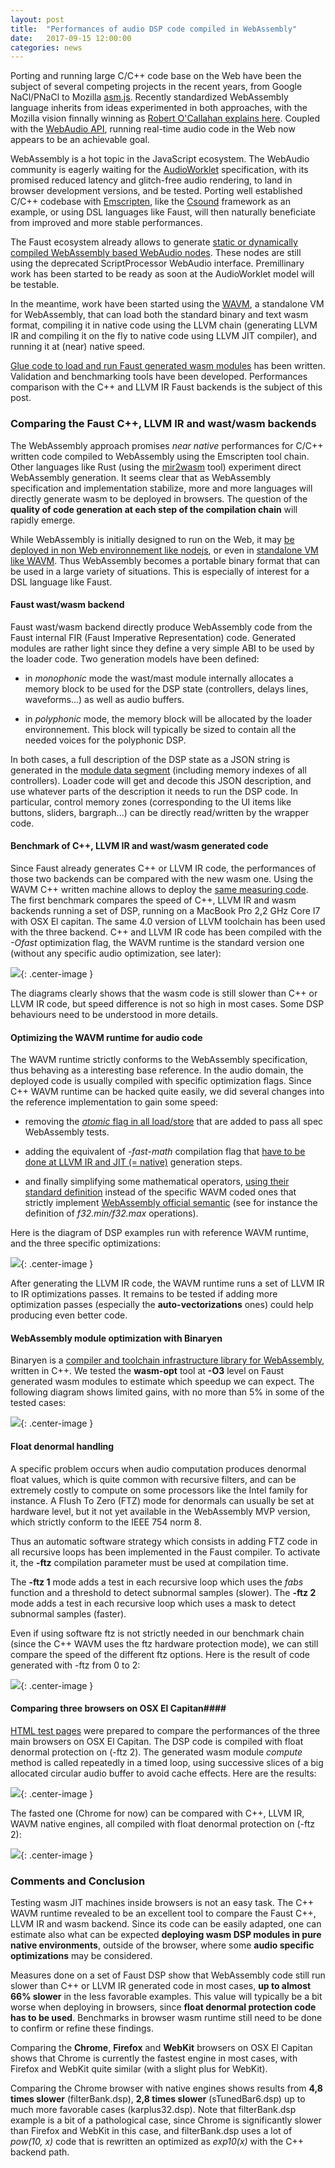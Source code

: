 ```yaml
---
layout: post
title:  "Performances of audio DSP code compiled in WebAssembly"
date:   2017-09-15 12:00:00
categories: news
---
```


Porting and running large C/C++ code base on the Web have been the subject of several competing projects in the recent years, from Google NaCl/PNaCl to Mozilla [asm.js](http://asmjs.org). Recently standardized WebAssembly language inherits from ideas experimented in both approaches, with the Mozilla vision finnally winning as [Robert O'Callahan explains here](http://robert.ocallahan.org/2017/06/webassembly-mozilla-won.html). Coupled with the [WebAudio API](https://webaudio.github.io/web-audio-api/), running real-time audio code in the Web now appears to be an achievable goal.   

WebAssembly is a hot topic in the JavaScript ecosystem. The WebAudio community is eagerly waiting for the [AudioWorklet](https://webaudio.github.io/web-audio-api/#AudioWorklet) specification, with its promised reduced latency and glitch-free audio rendering, to land in browser development versions, and be tested. Porting well established C/C++ codebase with [Emscripten](http://kripken.github.io/emscripten-site/), like the [Csound](https://www.mansoft.nl/csound/) framework as an example, or using DSL languages like Faust, will then naturally beneficiate from improved and more stable performances. 

The Faust ecosystem already allows to generate [static or dynamically compiled WebAssembly based WebAudio nodes](https://faust.grame.fr/news/2017/08/18/using-webaudio-api.html). These nodes are still using the deprecated ScriptProcessor WebAudio interface. Premillinary work has been started to be ready as soon at the AudioWorklet model will be testable. 

In the meantime, work have been started using the [WAVM](https://github.com/AndrewScheidecker/WAVM), a standalone VM for WebAssembly, that can load both the standard binary and text wasm format, compiling it in native code using the LLVM chain (generating LLVM IR and compiling it on the fly to native code using LLVM JIT compiler), and running it at (near) native speed. 

[Glue code to load and run Faust generated wasm modules](https://github.com/sletz/WAVM/tree/faust/Source/Programs) has been written. Validation and benchmarking tools have been developed. Performances comparison with the C++ and LLVM IR Faust backends is the subject of this post.   

### Comparing the Faust C++, LLVM IR and wast/wasm backends ###

The WebAssembly approach promises *near native* performances for C/C++ written code compiled to WebAssembly using the Emscripten tool chain. Other languages like Rust (using the [mir2wasm](https://github.com/brson/mir2wasm) tool) experiment direct WebAssembly generation. It seems clear that as WebAssembly specification and implementation stabilize, more and more languages will directly generate wasm to be deployed in browsers. The question of the **quality of code generation at each step of the compilation chain** will rapidly emerge. 

While WebAssembly is initially designed to run on the Web,  it may [be deployed in non Web environnement like nodejs](http://webassembly.org/docs/non-web/), or even in [standalone VM like WAVM](https://github.com/AndrewScheidecker/WAVM). Thus WebAssembly becomes a portable binary format that can be used in a large variety of situations. This is especially of interest for a DSL language like Faust.  

#### Faust wast/wasm backend ####

Faust wast/wasm backend directly produce WebAssembly code from the Faust internal FIR (Faust Imperative Representation) code. Generated modules are rather light since they define a very simple ABI to be used by the loader code. Two generation models have been defined:

- in *monophonic* mode the wast/mast module internally allocates a memory block to be used for the DSP state (controllers, delays lines, waveforms...) as well as audio buffers. 

- in *polyphonic* mode, the memory block will be allocated by the loader environnement. This block will typically be sized to contain all the needed voices for the polyphonic DSP.

In both cases, a full description of the DSP state as a JSON string is generated in the [module data segment](http://webassembly.org/docs/modules/#data-section) (including memory indexes of all controllers). Loader code will get and decode this JSON description, and use whatever parts of the description it needs to run the DSP code. In particular, control memory zones (corresponding to the UI items like buttons, sliders, bargraph...) can be directly read/written by the wrapper code.     

#### Benchmark of C++, LLVM IR and wast/wasm generated code ####

Since Faust already generates C++ or LLVM IR code, the performances of those two backends can be compared with the new wasm one. Using the WAVM C++ written machine allows to deploy the [same measuring code](https://faust.grame.fr/news/2017/04/26/optimizing-compilation-parameters.html). The first benchmark compares the speed of C++, LLVM IR and wasm backends running a set of DSP, running on a MacBook Pro 2,2 GHz Core I7 with OSX El capitan. The same 4.0 version of LLVM toolchain has been used with the three backend.
C++ and LLVM IR code has been compiled with the *-Ofast* optimization flag, the WAVM runtime is the standard version one (without any specific audio optimization, see later):

![](/images/C++_LLVM_IR_WASM_OSX.png){: .center-image }

The diagrams clearly shows that the wasm code is still slower than C++ or LLVM IR code, but speed difference is not so high in most cases. Some DSP behaviours  need  to be understood in more details.   

#### Optimizing the WAVM runtime for audio code ####

The WAVM runtime strictly conforms to the WebAssembly specification, thus behaving as a interesting base reference. In the audio domain, the deployed code is usually compiled with specific optimization flags. Since C++ WAVM runtime can be hacked quite easily, we did several changes into the reference implementation to gain some speed:  

- removing the [*atomic* flag in all load/store](https://github.com/sletz/WAVM/commit/cf6011026aa75dfd0f88e051da271ce0c0d525a9) that are added to pass all spec WebAssembly tests.

- adding the equivalent of *-fast-math* compilation flag that [have to be done at LLVM IR and JIT (= native)](https://github.com/sletz/WAVM/commit/1aa96a2088ed1c6eb918b7f292f4571aecdfc6da) generation steps.

- and finally simplifying some mathematical operators, [using their standard definition](https://github.com/sletz/WAVM/commit/a9e2a91c53e79168fb7e193beb36e99d81d0be21) instead of the specific WAVM coded ones that strictly implement [WebAssembly official semantic](http://webassembly.org/docs/semantics/) (see for instance the definition of *f32.min/f32.max* operations).

Here is the diagram of DSP examples run with reference WAVM runtime, and the three specific optimizations:

![](/images/WAVM_optimizations.png){: .center-image }

After generating the LLVM IR code, the WAVM runtime runs a set of LLVM IR to IR optimizations passes. It remains to be tested if adding more optimization passes (especially the **auto-vectorizations** ones) could help producing even better code.

#### WebAssembly module optimization with Binaryen ####

Binaryen is a [compiler and toolchain infrastructure library for WebAssembly](https://github.com/WebAssembly/binaryen), written in C++. We tested the **wasm-opt** tool at **-O3** level on Faust generated wasm modules to estimate which speedup we can expect. The following diagram shows limited gains, with no more than 5% in some of the tested cases:

![](/images/Binaryen_optimization.png){: .center-image }

#### Float denormal handling ####

A specific problem occurs when audio computation produces denormal float values, which is quite common with recursive filters, and can be extremely costly to compute on some processors like the Intel family for instance. A Flush To Zero (FTZ) mode for denormals can usually be set at hardware level, but it not yet available in the WebAssembly MVP version, which strictly conform to the IEEE 754 norm 8. 

Thus an automatic software strategy which consists in adding FTZ code in all recursive loops has been implemented in the Faust compiler. To activate it, the **-ftz** compilation parameter must be used at compilation time. 

The **-ftz 1** mode adds a test in each recursive loop which uses the *fabs* function and a threshold to detect subnormal samples (slower). The **-ftz 2** mode adds a test in each recursive loop which uses a mask to detect subnormal samples (faster). 

Even if using software ftz is not strictly needed in our benchmark chain (since the C++ WAVM uses the ftz hardware protection mode), we can still compare the speed of the different ftz options. Here is the result of code generated with -ftz from 0 to 2:

![](/images/FTZ_modes.png){: .center-image }


#### Comparing three browsers on OSX El Capitan####

[HTML test pages](https://faust.grame.fr/bench/) were prepared to compare the performances of the three main browsers on OSX El Capitan. The DSP code is compiled with float denormal protection on (-ftz 2). The generated wasm module *compute* method is called repeatedly in a timed loop, using successive slices of a big allocated circular audio buffer to avoid cache effects. Here are the results:

![](/images/Browsers.png){: .center-image }

The fasted one (Chrome for now) can be compared with C++, LLVM IR, WAVM native engines, all compiled with float denormal protection on (-ftz 2): 

![](/images/Backends_Chrome.png){: .center-image }

### Comments and Conclusion ###

Testing wasm JIT machines inside browsers is not an easy task. The C++ WAVM runtime revealed to be an excellent tool to compare the Faust C++, LLVM IR and wasm backend. Since its code can be easily adapted, one can estimate also what can be expected **deploying wasm DSP modules in pure native environments**, outside of the browser, where some **audio  specific optimizations** may be considered.

Measures done on a set of Faust DSP show that WebAssembly code still run slower than C++ or LLVM IR generated code in most cases, **up to almost 66% slower** in the less favorable examples. This value will typically be a bit worse when deploying in browsers, since **float denormal protection code has to be used**. Benchmarks in browser wasm runtime still need to be done to confirm or refine these findings. 

Comparing the **Chrome**, **Firefox** and **WebKit** browsers on OSX El Capitan shows that Chrome is currently the fastest engine in most cases, with Firefox and WebKit quite similar (with a slight plus for WebKit). 

Comparing the Chrome browser with native engines shows results from **4,8 times slower** (filterBank.dsp), **2,8 times slower** (sTunedBar6.dsp) up to much more favorable cases (karplus32.dsp). Note that filterBank.dsp example is a bit of a pathological case, since Chrome is significantly slower than Firefox and WebKit in this case, and filterBank.dsp uses a lot of *pow(10, x)* code that is rewritten an optimized as *exp10(x)* with the C++ backend path.
 



